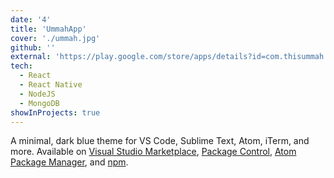 ```yaml
---
date: '4'
title: 'UmmahApp'
cover: './ummah.jpg'
github: ''
external: 'https://play.google.com/store/apps/details?id=com.thisummah.mobile'
tech:
  - React
  - React Native
  - NodeJS
  - MongoDB
showInProjects: true
---
```


A minimal, dark blue theme for VS Code, Sublime Text, Atom, iTerm, and more. Available on [Visual Studio Marketplace](https://marketplace.visualstudio.com/items?itemName=brittanychiang.halcyon-vscode), [Package Control](https://packagecontrol.io/packages/Halcyon%20Theme), [Atom Package Manager](https://atom.io/themes/halcyon-syntax), and [npm](https://www.npmjs.com/package/hyper-halcyon-theme).
